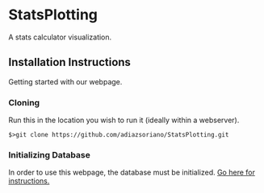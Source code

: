 # StatsPlotting
A stats calculator visualization.


## Installation Instructions
Getting started with our webpage.

### Cloning
Run this in the location you wish to run it (ideally within a webserver).
```Shell
$>git clone https://github.com/adiazsoriano/StatsPlotting.git
```

### Initializing Database
In order to use this webpage, the database must be initialized.
[Go here for instructions.](./sql/)